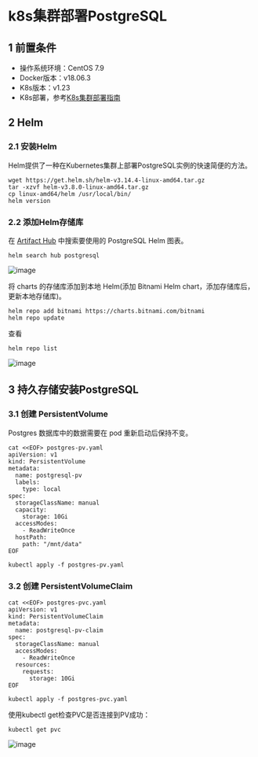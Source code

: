 # k8s集群部署PostgreSQL
## 1 前置条件
- 操作系统环境：CentOS 7.9
- Docker版本：v18.06.3
- K8s版本：v1.23
- K8s部署，参考[K8s集群部署指南](./K8sClusterDeployment.md)
## 2 Helm
### 2.1 安装Helm
Helm提供了一种在Kubernetes集群上部署PostgreSQL实例的快速简便的方法。
```
wget https://get.helm.sh/helm-v3.14.4-linux-amd64.tar.gz
tar -xzvf helm-v3.8.0-linux-amd64.tar.gz
cp linux-amd64/helm /usr/local/bin/
helm version
```
### 2.2 添加Helm存储库
在 [Artifact Hub](https://artifacthub.io/) 中搜索要使用的 PostgreSQL Helm 图表。
```
helm search hub postgresql
```
![image](https://github.com/kenlab-chung/kenlab-chung.github.io/assets/59462735/30c0ec82-413f-4544-b7e5-846cc7535cba)

将 charts 的存储库添加到本地 Helm(添加 Bitnami Helm chart，添加存储库后，更新本地存储库)。
```
helm repo add bitnami https://charts.bitnami.com/bitnami
helm repo update
```
查看
```
helm repo list
```
![image](https://github.com/kenlab-chung/kenlab-chung.github.io/assets/59462735/2a5e3dd7-dfd7-4ece-b86a-325e1fefdbe7)
## 3 持久存储安装PostgreSQL
### 3.1 创建 PersistentVolume
Postgres 数据库中的数据需要在 pod 重新启动后保持不变。
```
cat <<EOF> postgres-pv.yaml
apiVersion: v1
kind: PersistentVolume
metadata:
  name: postgresql-pv
  labels:
    type: local
spec:
  storageClassName: manual
  capacity:
    storage: 10Gi
  accessModes:
    - ReadWriteOnce
  hostPath:
    path: "/mnt/data"
EOF
```
```
kubectl apply -f postgres-pv.yaml
```
### 3.2 创建 PersistentVolumeClaim
```
cat <<EOF> postgres-pvc.yaml
apiVersion: v1
kind: PersistentVolumeClaim
metadata:
  name: postgresql-pv-claim
spec:
  storageClassName: manual
  accessModes:
    - ReadWriteOnce
  resources:
    requests:
      storage: 10Gi
EOF
```
```
kubectl apply -f postgres-pvc.yaml
```
使用kubectl get检查PVC是否连接到PV成功：
```
kubectl get pvc
```
![image](https://github.com/kenlab-chung/kenlab-chung.github.io/assets/59462735/121175e6-f044-41b8-b728-2f1622a59b79)


